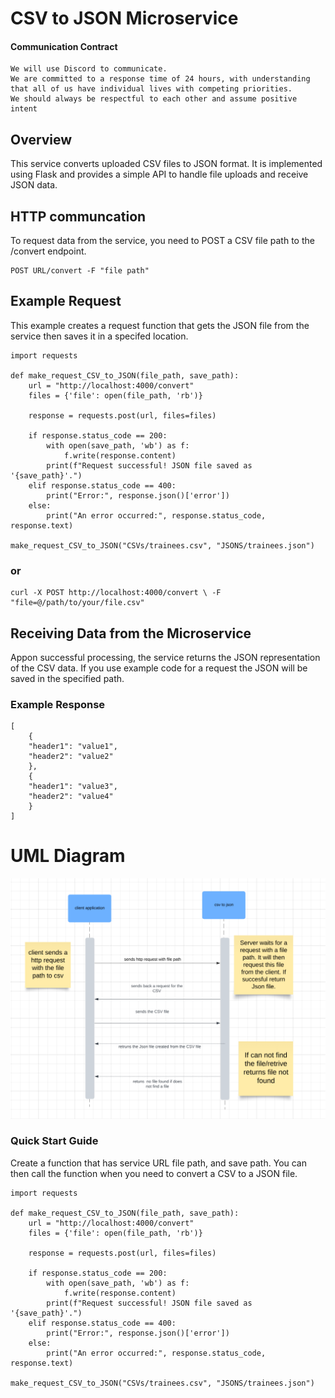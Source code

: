 # CSV to JSON Microservice

#### Communication Contract
```
We will use Discord to communicate.
We are committed to a response time of 24 hours, with understanding that all of us have individual lives with competing priorities.
We should always be respectful to each other and assume positive intent
```

## Overview

This service converts uploaded CSV files to JSON format. It is implemented using Flask and provides a simple API to handle file uploads and receive JSON data.


## HTTP communcation 
To request data from the service, you need to POST a CSV file path to the /convert endpoint.

```
POST URL/convert -F "file path"
```


## Example Request 
This example creates a request function that gets the JSON file from the service then saves it in a specifed location.

```
import requests

def make_request_CSV_to_JSON(file_path, save_path):
    url = "http://localhost:4000/convert"
    files = {'file': open(file_path, 'rb')}

    response = requests.post(url, files=files)

    if response.status_code == 200:
        with open(save_path, 'wb') as f:
            f.write(response.content)
        print(f"Request successful! JSON file saved as '{save_path}'.")
    elif response.status_code == 400:
        print("Error:", response.json()['error'])
    else:
        print("An error occurred:", response.status_code, response.text)

make_request_CSV_to_JSON("CSVs/trainees.csv", "JSONS/trainees.json")
```
### or 

```
curl -X POST http://localhost:4000/convert \ -F "file=@/path/to/your/file.csv"
```

## Receiving Data from the Microservice

Appon successful processing, the service returns the JSON representation of the CSV data. If you use example code for a request the JSON will be saved in the specified path.

### Example Response 
```
[
    {
    "header1": "value1", 
    "header2": "value2"
    },
    {
    "header1": "value3", 
    "header2": "value4"
    }
]
```

# UML Diagram

![UML diagram](imgs/image.png)

### Quick Start Guide
Create a function that has service URL file path, and save path. You can then call the function when you need to convert a CSV to a JSON file.
```
import requests

def make_request_CSV_to_JSON(file_path, save_path):
    url = "http://localhost:4000/convert"
    files = {'file': open(file_path, 'rb')}

    response = requests.post(url, files=files)

    if response.status_code == 200:
        with open(save_path, 'wb') as f:
            f.write(response.content)
        print(f"Request successful! JSON file saved as '{save_path}'.")
    elif response.status_code == 400:
        print("Error:", response.json()['error'])
    else:
        print("An error occurred:", response.status_code, response.text)

make_request_CSV_to_JSON("CSVs/trainees.csv", "JSONS/trainees.json")
```
